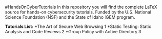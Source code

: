 #HandsOnCyberTutorials
In this repository you will find the complete LaTeX source for hands-on cybersecurity tutorials. Funded by the U.S. National Science Foundation (NSF) and the State of Idaho IGEM program.

**Tutorials List:**
*The Art of Secure Web Browsing 1
*Static Testing: Static Analysis and Code Reviews 2
*Group Policy with Active Directory 3
